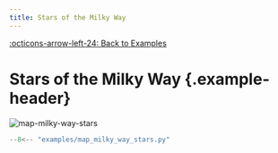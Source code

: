 ```yaml
---
title: Stars of the Milky Way
---
```

[:octicons-arrow-left-24: Back to Examples](/examples)

# Stars of the Milky Way {.example-header}

![map-milky-way-stars](/images/examples/map_milky_way_stars.jpg)


```python
--8<-- "examples/map_milky_way_stars.py"
```


